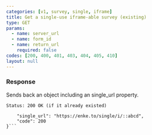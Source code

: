 ```yaml
---
categories: [v1, survey, single, iframe]
title: Get a single-use iframe-able survey (existing)
type: GET
params: 
  - name: server_url 
  - name: form_id
  - name: return_url
    required: false
codes: [200, 400, 401, 403, 404, 405, 410]
layout: null
---
```


### Response

Sends back an object including an single_url property.

```Status: 200 OK (if it already existed)```
```{
    "single_url": "https://enke.to/single/i/::abcd",
    "code": 200
}```
